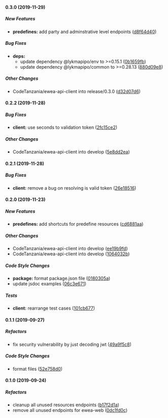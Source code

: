#### 0.3.0 (2019-11-29)

##### New Features

- **predefines:** add party and adminstrative level endpoints ([d8f64d40](https://github.com/CodeTanzania/ewea-api-client/commit/d8f64d40d884f2a75f3779418c25887bcfe19b72))

##### Bug Fixes

- **deps:**
  - update dependency @lykmapipo/env to >=0.15.1 ([0b1659fb](https://github.com/CodeTanzania/ewea-api-client/commit/0b1659fb3260e213d19cdd5c3680109e1f67b33a))
  - update dependency @lykmapipo/common to >=0.28.13 ([880d09e8](https://github.com/CodeTanzania/ewea-api-client/commit/880d09e8d9d17aa987641d33828e36bf750cffe4))

##### Other Changes

- CodeTanzania/ewea-api-client into release/0.3.0 ([d32d07d6](https://github.com/CodeTanzania/ewea-api-client/commit/d32d07d61353e44867af97c445e673b368783869))

#### 0.2.2 (2019-11-28)

##### Bug Fixes

- **client:** use seconds to validation token ([2fc15ce2](https://github.com/CodeTanzania/ewea-api-client/commit/2fc15ce27a8d4cee43d37d6058073018c4bb0cfd))

##### Other Changes

- CodeTanzania/ewea-api-client into develop ([5e8dd2ea](https://github.com/CodeTanzania/ewea-api-client/commit/5e8dd2eaa9d8db1fb03c333cb43df36834f68e31))

#### 0.2.1 (2019-11-28)

##### Bug Fixes

- **client:** remove a bug on resolving is valid token ([26e18516](https://github.com/CodeTanzania/ewea-api-client/commit/26e18516def3d9fe10ef774a8db28c450503361b))

#### 0.2.0 (2019-11-23)

##### New Features

- **predefines:** add shortcuts for predefine resources ([cd6881aa](https://github.com/CodeTanzania/ewea-api-client/commit/cd6881aa13988c04f5c1a491ac613777d73b3809))

##### Other Changes

- CodeTanzania/ewea-api-client into develop ([ee19b9fd](https://github.com/CodeTanzania/ewea-api-client/commit/ee19b9fd4d4aef69a56f5c9ca187aa7badd3555d))
- CodeTanzania/ewea-api-client into develop ([1064032b](https://github.com/CodeTanzania/ewea-api-client/commit/1064032b8afb5f3dea0225c94ad688cf813352a5))

##### Code Style Changes

- **package:** format package.json file ([0180305a](https://github.com/CodeTanzania/ewea-api-client/commit/0180305ae7c6bec5b277d089edbb259179692538))
- update jsdoc examples ([06c3e671](https://github.com/CodeTanzania/ewea-api-client/commit/06c3e671eaf8d37b2ee7f2be9764b01ac6afffc1))

##### Tests

- **client:** rearrange test cases ([101cb677](https://github.com/CodeTanzania/ewea-api-client/commit/101cb677e8d8ee1f34de2586bc10fa18b3eb2aa1))

#### 0.1.1 (2019-09-27)

##### Refactors

- fix security vulnerability by just decoding jwt ([49a9f5c8](https://github.com/CodeTanzania/ewea-api-client/commit/49a9f5c8e87c3273faa55e2750c295530184613d))

##### Code Style Changes

- format files ([52e758d0](https://github.com/CodeTanzania/ewea-api-client/commit/52e758d0753ea26db35b7333356267aec854b812))

#### 0.1.0 (2019-09-24)

##### Refactors

- cleanup all unused resources endpoints ([b17f2d1a](https://github.com/CodeTanzania/ewea-api-client/commit/b17f2d1afd0dea76a71a32aebab58364b4ba6ef3))
- remove all unused endpoints for ewea-web ([0dc1fd0c](https://github.com/CodeTanzania/ewea-api-client/commit/0dc1fd0ce18add56b6e22feb2c8cb5c100de2db5))
